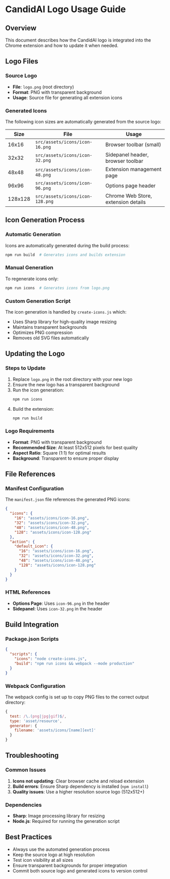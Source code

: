 # CandidAI Logo Usage Guide

## Overview
This document describes how the CandidAI logo is integrated into the Chrome extension and how to update it when needed.

## Logo Files

### Source Logo
- **File**: `logo.png` (root directory)
- **Format**: PNG with transparent background
- **Usage**: Source file for generating all extension icons

### Generated Icons
The following icon sizes are automatically generated from the source logo:

| Size | File | Usage |
|------|------|-------|
| 16x16 | `src/assets/icons/icon-16.png` | Browser toolbar (small) |
| 32x32 | `src/assets/icons/icon-32.png` | Sidepanel header, browser toolbar |
| 48x48 | `src/assets/icons/icon-48.png` | Extension management page |
| 96x96 | `src/assets/icons/icon-96.png` | Options page header |
| 128x128 | `src/assets/icons/icon-128.png` | Chrome Web Store, extension details |

## Icon Generation Process

### Automatic Generation
Icons are automatically generated during the build process:

```bash
npm run build  # Generates icons and builds extension
```

### Manual Generation
To regenerate icons only:

```bash
npm run icons  # Generates icons from logo.png
```

### Custom Generation Script
The icon generation is handled by `create-icons.js` which:
- Uses Sharp library for high-quality image resizing
- Maintains transparent backgrounds
- Optimizes PNG compression
- Removes old SVG files automatically

## Updating the Logo

### Steps to Update
1. Replace `logo.png` in the root directory with your new logo
2. Ensure the new logo has a transparent background
3. Run the icon generation:
   ```bash
   npm run icons
   ```
4. Build the extension:
   ```bash
   npm run build
   ```

### Logo Requirements
- **Format**: PNG with transparent background
- **Recommended Size**: At least 512x512 pixels for best quality
- **Aspect Ratio**: Square (1:1) for optimal results
- **Background**: Transparent to ensure proper display

## File References

### Manifest Configuration
The `manifest.json` file references the generated PNG icons:
```json
{
  "icons": {
    "16": "assets/icons/icon-16.png",
    "32": "assets/icons/icon-32.png", 
    "48": "assets/icons/icon-48.png",
    "128": "assets/icons/icon-128.png"
  },
  "action": {
    "default_icon": {
      "16": "assets/icons/icon-16.png",
      "32": "assets/icons/icon-32.png",
      "48": "assets/icons/icon-48.png", 
      "128": "assets/icons/icon-128.png"
    }
  }
}
```

### HTML References
- **Options Page**: Uses `icon-96.png` in the header
- **Sidepanel**: Uses `icon-32.png` in the header

## Build Integration

### Package.json Scripts
```json
{
  "scripts": {
    "icons": "node create-icons.js",
    "build": "npm run icons && webpack --mode production"
  }
}
```

### Webpack Configuration
The webpack config is set up to copy PNG files to the correct output directory:
```javascript
{
  test: /\.(png|jpg|gif)$/,
  type: 'asset/resource',
  generator: {
    filename: 'assets/icons/[name][ext]'
  }
}
```

## Troubleshooting

### Common Issues
1. **Icons not updating**: Clear browser cache and reload extension
2. **Build errors**: Ensure Sharp dependency is installed (`npm install`)
3. **Quality issues**: Use a higher resolution source logo (512x512+)

### Dependencies
- **Sharp**: Image processing library for resizing
- **Node.js**: Required for running the generation script

## Best Practices
- Always use the automated generation process
- Keep the source logo at high resolution
- Test icon visibility at all sizes
- Ensure transparent backgrounds for proper integration
- Commit both source logo and generated icons to version control 